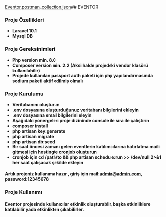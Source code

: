 [Eventor.postman_collection.json](https://github.com/codarsCoder/eventor/files/15284383/Eventor.postman_collection.json)## EVENTOR

### Proje Özellikleri

- **Laravel 10.1**
- **Mysql DB**

### Proje Gereksinimleri

- **Php version min. 8.0**
- **Composer version min. 2.2 (Aksi halde projedeki vendor klasörü kullanılabilir)**
- **Projede kullanılan passport auth paketi için php yapılandırmasında sodium paketi aktif edilmiş olmalı**

### Proje Kurulumu

- **Veritabanını oluşturun**
- **.env dosyasına oluşturduğunuz veritabanı bilgilerini ekleyin**
- **.env dosyasına email bilgilerini eleyin**
- **Aşağıdaki yönergeleri proje dizininde console ile sıra ile çalıştırın**
- **composer install**
- **php artisan key:generate**
- **php artisan migrate**
- **php artisan db:seed**
- **Bir saat öncesi zamanı gelen eventlerin katılımcılarına hatırlatma maili gitmesi için hostingte cronjob oluşturun**
- **cronjob için cd /path/to && php artisan schedule:run >> /dev/null 2>&1   her saat çalışacak şekilde ekleyin**

#### Artık projeniz kullanıma hazır , giriş için mail:admin@admin.com, password:12345678

### Proje Kullanımı

#### Eventor projesinde kullanıcılar etkinlik oluşturablir, başka etkinliklere katılabilir yada etkinlikten çıkabilirler.

      
